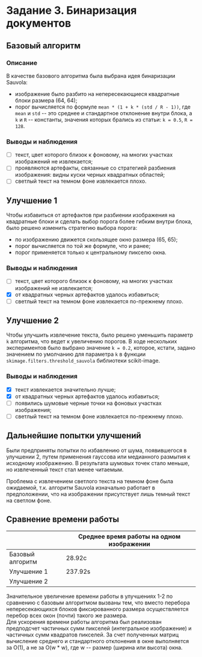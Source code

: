 # Задание 3. Бинаризация документов
## Базовый алгоритм
### Описание
В качестве базового алгоритма была выбрана идея бинаризации Sauvola:
* изображение было разбито на непересекающиеся квадратные блоки размера (64, 64);
* порог вычисляется по формуле `mean * (1 + k * (std / R - 1))`, где `mean` и `std` -- это среднее и стандартное отклонение внутри блока, а `k` и `R` -- константы, значения которых брались из статьи: `k = 0.5`, `R = 128`.

### Выводы и наблюдения
* [ ] текст, цвет которого близок к фоновому, на многих участках изображений не извлекается;
* [ ] проявляются артефакты, связанные со стратегией разбиения изображения: видны куски черных квадратных областей;
* [ ] светлый текст на темном фоне извлекается плохо.

## Улучшение 1
Чтобы избавиться от артефактов при разбиении изображения на квадратные блоки и сделать выбор порога более гибким внутри блока, было решено изменить стратегию выбора порога:
* по изображению движется скользящее окно размера (65, 65);
* порог вычисляется по той же формуле, что и ранее;
* порог применяется только к центральному пикселю окна.

### Выводы и наблюдения
* [ ] текст, цвет которого близок к фоновому, на многих участках изображений не извлекается;
* [x] от квадратных черных артефактов удалось избавиться;
* [ ] светлый текст на темном фоне извлекается по-прежнему плохо.

## Улучшение 2
Чтобы улучшить извлечение текста, было решено уменьшить параметр `k` алгоритма, что ведет к увеличению порогов. В ходе нескольких экспериментов было выбрано значение `k = 0.2`, которое, кстати, задано значением по умолчанию для параметра `k` в функции `skimage.filters.threshold_sauvola` библиотеки scikit-image.

### Выводы и наблюдения
* [x] текст извлекается значительно лучше;
* [x] от квадратных черных артефактов удалось избавиться;
* [ ] появились шумовые черные точки на фоновых участках изображения;
* [ ] светлый текст на темном фоне извлекается по-прежнему плохо.

## Дальнейшие попытки улучшений
Были предприняты попытки по избавлению от шума, появившегося в улучшении 2, путем применения гауссова или медианного размытия к исходному изображению. В результата шумовых точек стало меньше, но извлеченный текст стал менее читаемым.  

Проблема с извлечением светлого текста на темном фоне была ожидаемой, т.к. алгоритм Sauvola изначально работает в предположении, что на изображении присутствует лишь темный текст на светлом фоне.

## Сравнение времени работы
|                  | Среднее время работы на одном изображении |
|------------------|-------------------------------------------|
| Базовый алгоритм | 28.92с                                    |
| Улучшение 1      | 237.92s                                   |
| Улучшение 2      |                                           |

Значительное увеличение времени работы в улучшениях 1-2 по сравнению с базовым алгоритмом вызваны тем, что вместо перебора непересекающихся блоков фиксированного размера осуществляется перебор всех окон (почти) такого же размера.  
Для ускорения времени работы алгоритма был реализован предподсчет частичных сумм пикселей (интегральное изображение) и частичных сумм квадратов пикселей. За счет полученных матриц вычисление среднего и стандартного отклонения в окне выполняется за O(1), а не за O(w * w), где w -- размер (ширина или высота) окна.
